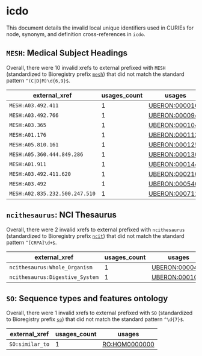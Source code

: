 # icdo

This document details the invalid local unique identifiers used in CURIEs
for node, synonym, and definition cross-references in `icdo`.


## `MESH`: Medical Subject Headings

Overall, there were 10 invalid
xrefs to external prefixed with `MESH` (standardized to Bioregistry
prefix [`mesh`](https://bioregistry.io/mesh)) that
did not match the standard pattern `^(C|D|M)\d{6,9}$`.

| external_xref                  |   usages_count | usages                                                          |
|--------------------------------|----------------|-----------------------------------------------------------------|
| `MESH:A03.492.411`             |              1 | [UBERON:0000160](http://purl.obolibrary.org/obo/UBERON_0000160) |
| `MESH:A03.492.766`             |              1 | [UBERON:0000945](http://purl.obolibrary.org/obo/UBERON_0000945) |
| `MESH:A03.365`                 |              1 | [UBERON:0001043](http://purl.obolibrary.org/obo/UBERON_0001043) |
| `MESH:A01.176`                 |              1 | [UBERON:0001137](http://purl.obolibrary.org/obo/UBERON_0001137) |
| `MESH:A05.810.161`             |              1 | [UBERON:0001255](http://purl.obolibrary.org/obo/UBERON_0001255) |
| `MESH:A05.360.444.849.286`     |              1 | [UBERON:0001301](http://purl.obolibrary.org/obo/UBERON_0001301) |
| `MESH:A01.911`                 |              1 | [UBERON:0001443](http://purl.obolibrary.org/obo/UBERON_0001443) |
| `MESH:A03.492.411.620`         |              1 | [UBERON:0002108](http://purl.obolibrary.org/obo/UBERON_0002108) |
| `MESH:A03.492`                 |              1 | [UBERON:0005409](http://purl.obolibrary.org/obo/UBERON_0005409) |
| `MESH:A02.835.232.500.247.510` |              1 | [UBERON:0007119](http://purl.obolibrary.org/obo/UBERON_0007119) |

## `ncithesaurus`: NCI Thesaurus

Overall, there were 2 invalid
xrefs to external prefixed with `ncithesaurus` (standardized to Bioregistry
prefix [`ncit`](https://bioregistry.io/ncit)) that
did not match the standard pattern `^[CRPA]\d+$`.

| external_xref                   |   usages_count | usages                                                          |
|---------------------------------|----------------|-----------------------------------------------------------------|
| `ncithesaurus:Whole_Organism`   |              1 | [UBERON:0000468](http://purl.obolibrary.org/obo/UBERON_0000468) |
| `ncithesaurus:Digestive_System` |              1 | [UBERON:0001007](http://purl.obolibrary.org/obo/UBERON_0001007) |

## `SO`: Sequence types and features ontology

Overall, there were 1 invalid
xrefs to external prefixed with `SO` (standardized to Bioregistry
prefix [`so`](https://bioregistry.io/so)) that
did not match the standard pattern `^\d{7}$`.

| external_xref   |   usages_count | usages                                                        |
|-----------------|----------------|---------------------------------------------------------------|
| `SO:similar_to` |              1 | [RO:HOM0000000](http://purl.obolibrary.org/obo/RO_HOM0000000) |

